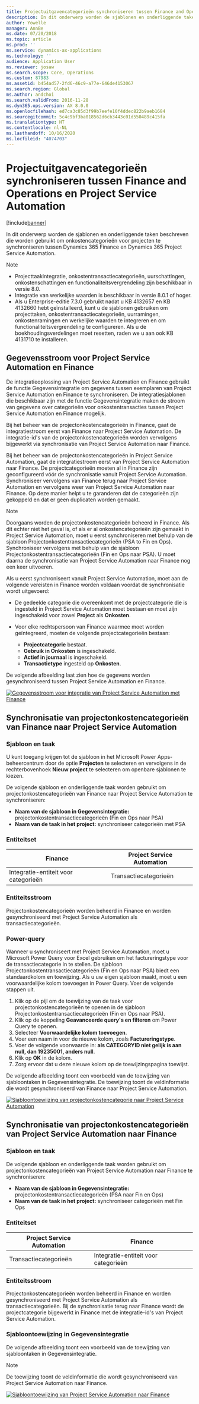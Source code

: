 ```yaml
---
title: Projectuitgavencategorieën synchroniseren tussen Finance and Operations en Project Service Automation
description: In dit onderwerp worden de sjablonen en onderliggende taken beschreven die worden gebruikt om onkostencategorieën voor projecten te synchroniseren tussen Microsoft Dynamics 365 Finance en Dynamics 365 Project Service Automation.
author: Yowelle
manager: AnnBe
ms.date: 07/20/2018
ms.topic: article
ms.prod: ''
ms.service: dynamics-ax-applications
ms.technology: ''
audience: Application User
ms.reviewer: josaw
ms.search.scope: Core, Operations
ms.custom: 87983
ms.assetid: b454ad57-2fd6-46c9-a77e-646de4153067
ms.search.region: Global
ms.author: andchoi
ms.search.validFrom: 2016-11-28
ms.dyn365.ops.version: AX 8.0.0
ms.openlocfilehash: ed7ca3c85d3f99b7eefe10f4ddec822b9aeb1684
ms.sourcegitcommit: 5c4c9bf3ba018562d6cb3443c01d550489c415fa
ms.translationtype: HT
ms.contentlocale: nl-NL
ms.lasthandoff: 10/16/2020
ms.locfileid: "4074703"
---
```

# <a name="synchronize-project-expense-categories-between-finance-and-operations-and-project-service-automation"></a>Projectuitgavencategorieën synchroniseren tussen Finance and Operations en Project Service Automation

[!include[banner](../includes/banner.md)]

In dit onderwerp worden de sjablonen en onderliggende taken beschreven die worden gebruikt om onkostencategorieën voor projecten te synchroniseren tussen Dynamics 365 Finance en Dynamics 365 Project Service Automation.

> [!NOTE]
> - Projecttaakintegratie, onkostentransactiecategorieën, uurschattingen, onkostenschattingen en functionaliteitsvergrendeling zijn beschikbaar in versie 8.0.
> - Integratie van werkelijke waarden is beschikbaar in versie 8.0.1 of hoger.
> - Als u Enterprise-editie 7.3.0 gebruikt nadat u KB 4132657 en KB 4132660 hebt geïnstalleerd, kunt u de sjablonen gebruiken om projecttaken, onkostentransactiecategorieën, uurramingen, onkostenramingen en werkelijke waarden te integreren en om functionaliteitsvergrendeling te configureren. Als u de boekhoudingsverdelingen moet resetten, raden we u aan ook KB 4131710 te installeren.

## <a name="data-flow-for-project-service-automation-and-finance"></a>Gegevensstroom voor Project Service Automation en Finance

De integratieoplossing van Project Service Automation en Finance gebruikt de functie Gegevensintegratie om gegevens tussen exemplaren van Project Service Automation en Finance te synchroniseren. De integratiesjablonen die beschikbaar zijn met de functie Gegevensintegratie maken de stroom van gegevens over categorieën voor onkostentransacties tussen Project Service Automation en Finance mogelijk.

Bij het beheer van de projectonkostencategorieën in Finance, gaat de integratiestroom eerst van Finance naar Project Service Automation. De integratie-id's van de projectonkostencategorieën worden vervolgens bijgewerkt via synchronisatie van Project Service Automation naar Finance.

Bij het beheer van de projectonkostencategorieën in Project Service Automation, gaat de integratiestroom eerst van Project Service Automation naar Finance. De projectcategorieën moeten al in Finance zijn geconfigureerd vóór de synchronisatie vanuit Project Service Automation. Synchroniseer vervolgens van Finance terug naar Project Service Automation en vervolgens weer van Project Service Automation naar Finance. Op deze manier helpt u te garanderen dat de categorieën zijn gekoppeld en dat er geen duplicaten worden gemaakt.

> [!NOTE]
> Doorgaans worden de projectonkostencategorieën beheerd in Finance. Als dit echter niet het geval is, of als er al onkostencategorieën zijn gemaakt in Project Service Automation, moet u eerst synchroniseren met behulp van de sjabloon Projectonkostentransactiecategorieën (PSA to Fin en Ops). Synchroniseer vervolgens met behulp van de sjabloon Projectonkostentransactiecategorieën (Fin en Ops naar PSA). U moet daarna de synchronisatie van Project Service Automation naar Finance nog een keer uitvoeren.
>
> Als u eerst synchroniseert vanuit Project Service Automation, moet aan de volgende vereisten in Finance worden voldaan voordat de synchronisatie wordt uitgevoerd:
>
> - De gedeelde categorie die overeenkomt met de projectcategorie die is ingesteld in Project Service Automation moet bestaan en moet zijn ingeschakeld voor zowel **Project** als **Onkosten**.
> - Voor elke rechtspersoon van Finance waarmee moet worden geïntegreerd, moeten de volgende projectcategorieën bestaan:
>
>     - **Projectcategorie** bestaat. 
>     - **Gebruik in Onkosten** is ingeschakeld.
>     - **Actief in journaal** is ingeschakeld.
>     - **Transactietype** ingesteld op **Onkosten**.

De volgende afbeelding laat zien hoe de gegevens worden gesynchroniseerd tussen Project Service Automation en Finance.

[![Gegevensstroom voor integratie van Project Service Automation met Finance](./media/ProjectExpenseCategoriesFlow.png)](./media/ProjectExpenseCategoriesFlow.png)

## <a name="project-expense-category-synchronization-from-finance-to-project-service-automation"></a>Synchronisatie van projectonkostencategorieën van Finance naar Project Service Automation

### <a name="template-and-task"></a>Sjabloon en taak

U kunt toegang krijgen tot de sjabloon in het Microsoft Power Apps-beheercentrum door de optie **Projecten** te selecteren en vervolgens in de rechterbovenhoek **Nieuw project** te selecteren om openbare sjablonen te kiezen.

De volgende sjabloon en onderliggende taak worden gebruikt om projectonkostencategorieën van Finance naar Project Service Automation te synchroniseren:

- **Naam van de sjabloon in Gegevensintegratie:** projectonkostentransactiecategorieën (Fin en Ops naar PSA)
- **Naam van de taak in het project:** synchroniseer categorieën met PSA

### <a name="entity-set"></a>Entiteitset

| Finance                           | Project Service Automation |
|-----------------------------------|----------------------------|
| Integratie-entiteit voor categorieën | Transactiecategorieën     |

### <a name="entity-flow"></a>Entiteitsstroom

Projectonkostencategorieën worden beheerd in Finance en worden gesynchroniseerd met Project Service Automation als transactiecategorieën.

### <a name="power-query"></a>Power-query

Wanneer u synchroniseert met Project Service Automation, moet u Microsoft Power Query voor Excel gebruiken om het factureringstype voor de transactiecategorie in te stellen. De sjabloon Projectonkostentransactiecategorieën (Fin en Ops naar PSA) biedt een standaardkolom en toewijzing. Als u uw eigen sjabloon maakt, moet u een voorwaardelijke kolom toevoegen in Power Query. Voer de volgende stappen uit.

1. Klik op de pijl om de toewijzing van de taak voor projectonkostencategorieën te openen in de sjabloon Projectonkostentransactiecategorieën (Fin en Ops naar PSA).
2. Klik op de koppeling **Geavanceerde query's en filteren** om Power Query te openen.
2. Selecteer **Voorwaardelijke kolom toevoegen**.
3. Voer een naam in voor de nieuwe kolom, zoals **Factureringstype**.
4. Voer de volgende voorwaarde in: **als CATEGORYID niet gelijk is aan null, dan 19235001, anders null**.
5. Klik op **OK** in de kolom.
6. Zorg ervoor dat u deze nieuwe kolom op de toewijzingspagina toewijst.

De volgende afbeelding toont een voorbeeld van de toewijzing van sjabloontaken in Gegevensintegratie. De toewijzing toont de veldinformatie die wordt gesynchroniseerd van Finance naar Project Service Automation.

[![Sjabloontoewijzing van projectonkostencategorie naar Project Service Automation](./media/ProjectExpenseCategoriesToPSAMapping.jpg)](./media/ProjectExpenseCategoriesToPSAMapping.jpg)

## <a name="project-expense-category-synchronization-from-project-service-automation-to-finance"></a>Synchronisatie van projectonkostencategorieën van Project Service Automation naar Finance

### <a name="template-and-task"></a>Sjabloon en taak

De volgende sjabloon en onderliggende taak worden gebruikt om projectonkostencategorieën van Project Service Automation naar Finance te synchroniseren:

- **Naam van de sjabloon in Gegevensintegratie:** projectonkostentransactiecategorieën (PSA naar Fin en Ops)
- **Naam van de taak in het project:** synchroniseer categorieën met Fin Ops

### <a name="entity-set"></a>Entiteitset

| Project Service Automation | Finance                           |
|----------------------------|-----------------------------------|
| Transactiecategorieën     | Integratie-entiteit voor categorieën |

### <a name="entity-flow"></a>Entiteitsstroom

Projectonkostencategorieën worden beheerd in Finance en worden gesynchroniseerd met Project Service Automation als transactiecategorieën. Bij de synchronisatie terug naar Finance wordt de projectcategorie bijgewerkt in Finance met de integratie-id's van Project Service Automation.

### <a name="template-mapping-in-data-integration"></a>Sjabloontoewijzing in Gegevensintegratie

De volgende afbeelding toont een voorbeeld van de toewijzing van sjabloontaken in Gegevensintegratie.

> [!NOTE]
> De toewijzing toont de veldinformatie die wordt gesynchroniseerd van Project Service Automation naar Finance.

[![Sjabloontoewijzing van Project Service Automation naar Finance](./media/ProjectExpenseCategoriesToFinOpsMapping.jpg)](./media/ProjectExpenseCategoriesToFinOpsMapping.jpg)
